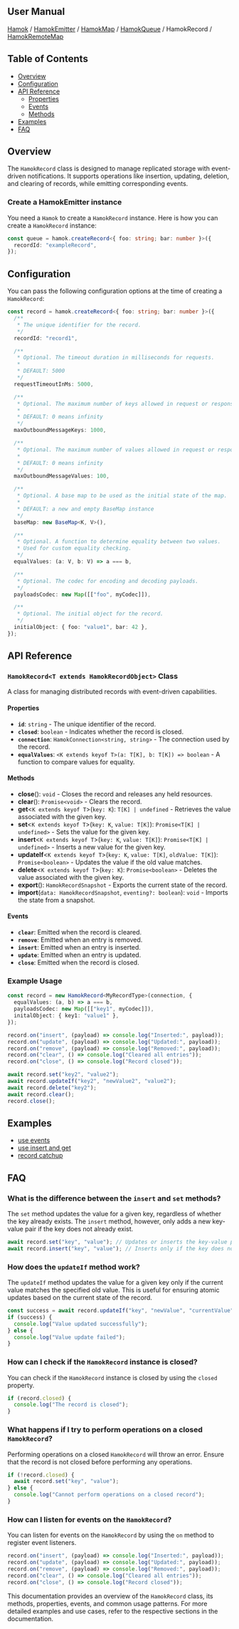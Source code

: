 ## User Manual

[Hamok](./index.md) / [HamokEmitter](./emitter.md) / [HamokMap](./map.md) / [HamokQueue](./queue.md) / HamokRecord / [HamokRemoteMap](./remoteMap.md)

## Table of Contents

- [Overview](#overview)
- [Configuration](#configuration)
- [API Reference](#api-reference)
  - [Properties](#properties)
  - [Events](#events)
  - [Methods](#methods)
- [Examples](#examples)
- [FAQ](#faq)

## Overview

The `HamokRecord` class is designed to manage replicated storage with event-driven notifications. It supports operations like insertion, updating, deletion, and clearing of records, while emitting corresponding events.

### Create a HamokEmitter instance

You need a `Hamok` to create a `HamokRecord` instance. Here is how you can create a `HamokRecord` instance:

```typescript
const queue = hamok.createRecord<{ foo: string; bar: number }>({
  recordId: "exampleRecord",
});
```

## Configuration

You can pass the following configuration options at the time of creating a `HamokRecord`:

```typescript
const record = hamok.createRecord<{ foo: string; bar: number }>({
  /**
   * The unique identifier for the record.
   */
  recordId: "record1",

  /**
   * Optional. The timeout duration in milliseconds for requests.
   *
   * DEFAULT: 5000
   */
  requestTimeoutInMs: 5000,

  /**
   * Optional. The maximum number of keys allowed in request or response messages.
   *
   * DEFAULT: 0 means infinity
   */
  maxOutboundMessageKeys: 1000,

  /**
   * Optional. The maximum number of values allowed in request or response messages.
   *
   * DEFAULT: 0 means infinity
   */
  maxOutboundMessageValues: 100,

  /**
   * Optional. A base map to be used as the initial state of the map.
   *
   * DEFAULT: a new and empty BaseMap instance
   */
  baseMap: new BaseMap<K, V>(),

  /**
   * Optional. A function to determine equality between two values.
   * Used for custom equality checking.
   */
  equalValues: (a: V, b: V) => a === b,

  /**
   * Optional. The codec for encoding and decoding payloads.
   */
  payloadsCodec: new Map([["foo", myCodec]]),

  /**
   * Optional. The initial object for the record.
   */
  initialObject: { foo: "value1", bar: 42 },
});
```

## API Reference

### `HamokRecord<T extends HamokRecordObject>` Class

A class for managing distributed records with event-driven capabilities.

#### Properties

- **`id`**: `string` - The unique identifier of the record.
- **`closed`**: `boolean` - Indicates whether the record is closed.
- **`connection`**: `HamokConnection<string, string>` - The connection used by the record.
- **`equalValues`**: `<K extends keyof T>(a: T[K], b: T[K]) => boolean` - A function to compare values for equality.

#### Methods

- **close**(): `void` - Closes the record and releases any held resources.
- **clear**(): `Promise<void>` - Clears the record.
- **get**<`K extends keyof T`>(`key: K`): `T[K] | undefined` - Retrieves the value associated with the given key.
- **set**<`K extends keyof T`>(`key: K`, `value: T[K]`): `Promise<T[K] | undefined>` - Sets the value for the given key.
- **insert**<`K extends keyof T`>(`key: K`, `value: T[K]`): `Promise<T[K] | undefined>` - Inserts a new value for the given key.
- **updateIf**<`K extends keyof T`>(`key: K`, `value: T[K]`, `oldValue: T[K]`): `Promise<boolean>` - Updates the value if the old value matches.
- **delete**<`K extends keyof T`>(`key: K`): `Promise<boolean>` - Deletes the value associated with the given key.
- **export**(): `HamokRecordSnapshot` - Exports the current state of the record.
- **import**(`data: HamokRecordSnapshot`, `eventing?: boolean`): `void` - Imports the state from a snapshot.

#### Events

- **`clear`**: Emitted when the record is cleared.
- **`remove`**: Emitted when an entry is removed.
- **`insert`**: Emitted when an entry is inserted.
- **`update`**: Emitted when an entry is updated.
- **`close`**: Emitted when the record is closed.

### Example Usage

```typescript
const record = new HamokRecord<MyRecordType>(connection, {
  equalValues: (a, b) => a === b,
  payloadsCodec: new Map([["key1", myCodec]]),
  initalObject: { key1: "value1" },
});

record.on("insert", (payload) => console.log("Inserted:", payload));
record.on("update", (payload) => console.log("Updated:", payload));
record.on("remove", (payload) => console.log("Removed:", payload));
record.on("clear", () => console.log("Cleared all entries"));
record.on("close", () => console.log("Record closed"));

await record.set("key2", "value2");
await record.updateIf("key2", "newValue2", "value2");
await record.delete("key2");
await record.clear();
record.close();
```

## Examples

- [use events](https://github.com/balazskreith/hamok-ts/blob/main/examples/src/record-events-example.ts)
- [use insert and get](https://github.com/balazskreith/hamok-ts/blob/main/examples/src/record-insert-get-example.ts)
- [record catchup](https://github.com/balazskreith/hamok-ts/blob/main/examples/src/record-dynamic-creating-example.ts)

## FAQ

### What is the difference between the `insert` and `set` methods?

The `set` method updates the value for a given key, regardless of whether the key already exists. The `insert` method, however, only adds a new key-value pair if the key does not already exist.

```typescript
await record.set("key", "value"); // Updates or inserts the key-value pair
await record.insert("key", "value"); // Inserts only if the key does not exist
```

### How does the `updateIf` method work?

The `updateIf` method updates the value for a given key only if the current value matches the specified old value. This is useful for ensuring atomic updates based on the current state of the record.

```typescript
const success = await record.updateIf("key", "newValue", "currentValue");
if (success) {
  console.log("Value updated successfully");
} else {
  console.log("Value update failed");
}
```

### How can I check if the `HamokRecord` instance is closed?

You can check if the `HamokRecord` instance is closed by using the `closed` property.

```typescript
if (record.closed) {
  console.log("The record is closed");
}
```

### What happens if I try to perform operations on a closed `HamokRecord`?

Performing operations on a closed `HamokRecord` will throw an error. Ensure that the record is not closed before performing any operations.

```typescript
if (!record.closed) {
  await record.set("key", "value");
} else {
  console.log("Cannot perform operations on a closed record");
}
```

### How can I listen for events on the `HamokRecord`?

You can listen for events on the `HamokRecord` by using the `on` method to register event listeners.

```typescript
record.on("insert", (payload) => console.log("Inserted:", payload));
record.on("update", (payload) => console.log("Updated:", payload));
record.on("remove", (payload) => console.log("Removed:", payload));
record.on("clear", () => console.log("Cleared all entries"));
record.on("close", () => console.log("Record closed"));
```

This documentation provides an overview of the `HamokRecord` class, its methods, properties, events, and common usage patterns. For more detailed examples and use cases, refer to the respective sections in the documentation.
